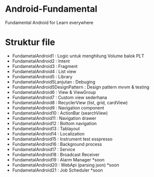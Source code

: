 # Android-Fundamental
Fundamental Android for Learn everywhere

# Struktur file
- FundametalAndroid1 : Logic untuk menghitung Volume balok P*L*T
- FundametalAndroid2 : Intent
- FundametalAndroid3 : Fragment
- FundametalAndroid4 : List view
- FundametalAndroid5 : Library
- FundametalAndroid5Lanjutan : Debuging
- FundametalAndroid5DesignPattern : Design pattern mvvm & testing
- FundametalAndroid6 : View & ViewGroup
- FundametalAndroid7 : Custom view sederhana
- FundametalAndroid8 : RecyclerView (list, grid, cardView)
- FundametalAndroid9 : Navigation component
- FundametalAndroid10 : ActionBar (searchView) 
- FundametalAndroid11 : Navigation drawer
- FundametalAndroid12 : Bottom navigation 
- FundametalAndroid13 : Tablayout
- FundametalAndroid14 : Localization
- FundametalAndroid15 : Instrument test esspresso
- FundametalAndroid16 : Background process
- FundametalAndroid17 : Service
- FundametalAndroid18 : Broadcast Receiver
- FundametalAndroid19 : Alarm Manager *soon
- FundametalAndroid20 : WebApi (parsing json) *soon
- FundametalAndroid21 : Job Scheduler *soon
